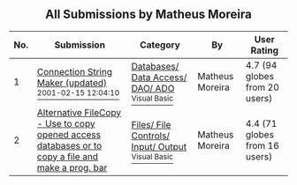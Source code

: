 ﻿<div align="center">

## All Submissions by Matheus Moreira

</div>

No.  | Submission | Category | By   | User Rating
---- | ---------- | -------- | ---- | -----------
1 | [Connection String Maker \(updated\)<br /><sup>2001-02-15 12:04:10</sup>](https://github.com/Planet-Source-Code/matheus-moreira-connection-string-maker-updated__1-14538) | [Databases/ Data Access/ DAO/ ADO<br /><sup>Visual Basic</sup>](../ByCategory/databases-data-access-dao-ado__1-6.md) | Matheus Moreira | 4.7 (94 globes from 20 users)
2 | [Alternative FileCopy \- Use to copy opened access databases or to copy a file and make a prog\. bar<br />](https://github.com/Planet-Source-Code/matheus-moreira-alternative-filecopy-use-to-copy-opened-access-databases-or-to-copy-a-file__1-24298) | [Files/ File Controls/ Input/ Output<br /><sup>Visual Basic</sup>](../ByCategory/files-file-controls-input-output__1-3.md) | Matheus Moreira | 4.4 (71 globes from 16 users)
